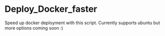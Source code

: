 # Deploy_Docker_faster
Speed up docker deployment with this script. Currently supports ubuntu but more options coming soon :) 
